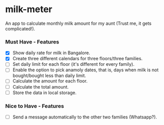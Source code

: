 # milk-meter

An app to calculate monthly milk amount for my aunt (Trust me, it gets complicated!).

### Must Have - Features

-   [x] Show daily rate for milk in Bangalore.
-   [x] Create three different calendars for three floors/three families.
-   [ ] Set daily limit for each floor (it's different for every family).
-   [ ] Enable the option to pick anamoly dates, that is, days when milk is not bought/bought less than daily limit.
-   [ ] Calculate the amount for each floor.
-   [ ] Calculate the total amount.
-   [ ] Store the data in local storage.

### Nice to Have - Features

-   [ ] Send a message automatically to the other two families (Whatsapp?).
